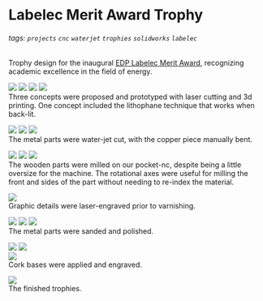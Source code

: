 # Labelec Merit Award Trophy

###### tags: `projects` `cnc` `waterjet` `trophies` `solidworks` `labelec`

Trophy design for the inaugural [EDP Labelec Merit Award](https://www.edp.com/en/innovation/labelec/merit-award#award), recognizing academic excellence in the field of energy.  

![](https://github.com/fablabedp/fablabedp-wiki/raw/main/projects/images/merit-award/concepts.jpg)
![](https://github.com/fablabedp/fablabedp-wiki/raw/main/projects/images/merit-award/mockups_prevarnish.jpg)
![](https://github.com/fablabedp/fablabedp-wiki/raw/main/projects/images/merit-award/lithphane-printing.jpg)
![](https://github.com/fablabedp/fablabedp-wiki/raw/main/projects/images/merit-award/lithophane.jpg)  
Three concepts were proposed and prototyped with laser cutting and 3d printing.  One concept included the lithophane technique that works when back-lit.  

![](https://github.com/fablabedp/fablabedp-wiki/raw/main/projects/images/merit-award/waterjet-cutting.jpg)
![](https://github.com/fablabedp/fablabedp-wiki/raw/main/projects/images/merit-award/bending1.jpg)
![](https://github.com/fablabedp/fablabedp-wiki/raw/main/projects/images/merit-award/bending2.jpg)  
The metal parts were water-jet cut, with the copper piece manually bent.  

![](https://github.com/fablabedp/fablabedp-wiki/raw/main/projects/images/merit-award/cnc-milling.jpg)
![](https://github.com/fablabedp/fablabedp-wiki/raw/main/projects/images/merit-award/finished-fit.jpg)
![](https://github.com/fablabedp/fablabedp-wiki/raw/main/projects/images/merit-award/prevarnish.jpg)  
The wooden parts were milled on our pocket-nc, despite being a little oversize for the machine.  The rotational axes were useful for milling the front and sides of the part without needing to re-index the material.  

![](https://github.com/fablabedp/fablabedp-wiki/raw/main/projects/images/merit-award/laser-engraving.jpg)  
Graphic details were laser-engraved prior to varnishing.  

![](https://github.com/fablabedp/fablabedp-wiki/raw/main/projects/images/merit-award/sanding1.jpg)
![](https://github.com/fablabedp/fablabedp-wiki/raw/main/projects/images/merit-award/sanding2.jpg)
![](https://github.com/fablabedp/fablabedp-wiki/raw/main/projects/images/merit-award/sanding3.jpg)  
The metal parts were sanded and polished.  

![](https://github.com/fablabedp/fablabedp-wiki/raw/main/projects/images/merit-award/polishing.jpg)
![](https://github.com/fablabedp/fablabedp-wiki/raw/main/projects/images/merit-award/polished.jpg)  
![](https://github.com/fablabedp/fablabedp-wiki/raw/main/projects/images/merit-award/cork-bases.jpg)  
Cork bases were applied and engraved.  

![](https://github.com/fablabedp/fablabedp-wiki/raw/main/projects/images/merit-award/finished_trophies.jpg)  
The finished trophies.  

